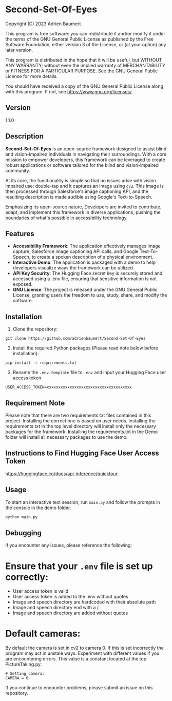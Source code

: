 # Second-Set-Of-Eyes

Copyright (C) 2023 Adrien Baumert

This program is free software: you can redistribute it and/or modify
it under the terms of the GNU General Public License as published by
the Free Software Foundation, either version 3 of the License, or
(at your option) any later version.

This program is distributed in the hope that it will be useful,
but WITHOUT ANY WARRANTY; without even the implied warranty of
MERCHANTABILITY or FITNESS FOR A PARTICULAR PURPOSE. See the
GNU General Public License for more details.

You should have received a copy of the GNU General Public License
along with this program. If not, see <https://www.gnu.org/licenses/>.

## Version
1.1.0

## Description

**Second-Set-Of-Eyes** is an open-source framework designed to assist blind and vision-impaired individuals in navigating their surroundings. With a core mission to empower developers, this framework can be leveraged to create robust applications or software tailored for the blind and vision-impaired community.

At its core, the functionality is simple so that no issues arise with vision impaired use: double-tap and it captures an image using `cv2`. This image is then processed through Salesforce's image captioning API, and the resulting description is made audible using Google's Text-to-Speech.

Emphasizing its open-source nature, Developers are invited to contribute, adapt, and implement this framework in diverse applications, pushing the boundaries of what's possible in accessibility technology.

## Features

- **Accessibility Framework**: The application effectively manages image capture, Salesforce image captioning API calls, and Google Text-To-Speech, to create a spoken description of a physical environment.
- **Interactive Demo**: The application is packaged with a demo to help developers visualize ways the framework can be utilized.
- **API Key Security**: The Hugging Face secret key is securely stored and accessed using a .env file, ensuring that sensitive information is not exposed.
- **GNU License**: The project is released under the GNU General Public License, granting users the freedom to use, study, share, and modify the software.

## Installation

1. Clone the repository:
```
git clone https://github.com/adrienbaumert/Second-Set-Of-Eyes
```

2. Install the required Python packages (Please read note below before installation):
```
pip install -r requirements.txt
```

3. Rename the `.env.template` file to `.env` and input your Hugging Face user access token
```
USER_ACCESS_TOKEN=xxxxxxxxxxxxxxxxxxxxxxxxxxxxxxxxxxxxx
```

## Requirement Note

Please note that there are two requirements.txt files contained in this project. Installing the correct one is based on user needs. Installing the requirements.txt in the top level directory will install only the necessary packages for the framework. Installing the requirements.txt in the Demo folder will install all necessary packages to use the demo.

## Instructions to Find Hugging Face User Access Token
https://huggingface.co/docs/api-inference/quicktour

## Usage
To start an interactive text session, run `main.py` and follow the prompts in the console in the demo folder.

```bash
python main.py
```

## Debugging
If you encounter any issues, please reference the following:

# Ensure that your `.env` file is set up correctly:
- User access token is valid
- User access token is added to the .env without quotes
- Image and speech directory are hardcoded with their absolute path
- Image and speech directory end with a /
- Image and speech directory are added without quotes

# Default cameras:
By default the camera is set in cv2 to camera 0. If this is set incorrectly the program may act in unstale ways. Experiment with different values if you are encountering errors. This value is a constant located at the top PictureTaking.py:
```
# Setting camera:
CAMERA = 0
```

If you continue to encounter problems, please submit an issue on this repository.

